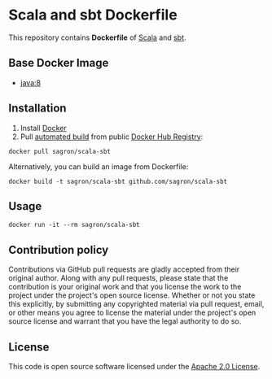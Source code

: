 # Scala and sbt Dockerfile

This repository contains **Dockerfile** of [Scala](http://www.scala-lang.org) and [sbt](http://www.scala-sbt.org).


## Base Docker Image ##

* [java:8](https://registry.hub.docker.com/_/java/)


## Installation ##

1. Install [Docker](https://www.docker.com)
2. Pull [automated build](https://registry.hub.docker.com/u/sagron/scala-sbt/) from public [Docker Hub Registry](https://registry.hub.docker.com/):
```
docker pull sagron/scala-sbt
```
Alternatively, you can build an image from Dockerfile:
```
docker build -t sagron/scala-sbt github.com/sagron/scala-sbt
```


## Usage ##

```
docker run -it --rm sagron/scala-sbt
```


## Contribution policy ##

Contributions via GitHub pull requests are gladly accepted from their original author. Along with any pull requests, please state that the contribution is your original work and that you license the work to the project under the project's open source license. Whether or not you state this explicitly, by submitting any copyrighted material via pull request, email, or other means you agree to license the material under the project's open source license and warrant that you have the legal authority to do so.


## License ##

This code is open source software licensed under the [Apache 2.0 License]("http://www.apache.org/licenses/LICENSE-2.0.html").
